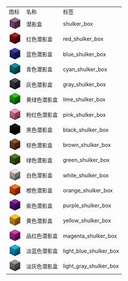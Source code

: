 <table>
	<tablebody>
		<tr>
			<td>图标</td>
			<td>名称</td>
			<td>标签</td>
		</tr>
		<tr>
			<td><img src="mc_icon/decorations/shulker_box/shulker_box.png"></td>
			<td>潜影盒</td>
			<td>shulker_box</td>
		</tr>
		<tr>
			<td><img src="mc_icon/decorations/shulker_box/red_shulker_box.png"></td>
			<td>红色潜影盒</td>
			<td>red_shulker_box</td>
		</tr>
		<tr>
			<td><img src="mc_icon/decorations/shulker_box/blue_shulker_box.png"></td>
			<td>蓝色潜影盒</td>
			<td>blue_shulker_box</td>
		</tr>
		<tr>
			<td><img src="mc_icon/decorations/shulker_box/cyan_shulker_box.png"></td>
			<td>青色潜影盒</td>
			<td>cyan_shulker_box</td>
		</tr>
		<tr>
			<td><img src="mc_icon/decorations/shulker_box/gray_shulker_box.png"></td>
			<td>灰色潜影盒</td>
			<td>gray_shulker_box</td>
		</tr>
		<tr>
			<td><img src="mc_icon/decorations/shulker_box/lime_shulker_box.png"></td>
			<td>黄绿色潜影盒</td>
			<td>lime_shulker_box</td>
		</tr>
		<tr>
			<td><img src="mc_icon/decorations/shulker_box/pink_shulker_box.png"></td>
			<td>粉红色潜影盒</td>
			<td>pink_shulker_box</td>
		</tr>
		<tr>
			<td><img src="mc_icon/decorations/shulker_box/black_shulker_box.png"></td>
			<td>黑色潜影盒</td>
			<td>black_shulker_box</td>
		</tr>
		<tr>
			<td><img src="mc_icon/decorations/shulker_box/brown_shulker_box.png"></td>
			<td>棕色潜影盒</td>
			<td>brown_shulker_box</td>
		</tr>
		<tr>
			<td><img src="mc_icon/decorations/shulker_box/green_shulker_box.png"></td>
			<td>绿色潜影盒</td>
			<td>green_shulker_box</td>
		</tr>
		<tr>
			<td><img src="mc_icon/decorations/shulker_box/white_shulker_box.png"></td>
			<td>白色潜影盒</td>
			<td>white_shulker_box</td>
		</tr>
		<tr>
			<td><img src="mc_icon/decorations/shulker_box/orange_shulker_box.png"></td>
			<td>橙色潜影盒</td>
			<td>orange_shulker_box</td>
		</tr>
		<tr>
			<td><img src="mc_icon/decorations/shulker_box/purple_shulker_box.png"></td>
			<td>紫色潜影盒</td>
			<td>purple_shulker_box</td>
		</tr>
		<tr>
			<td><img src="mc_icon/decorations/shulker_box/yellow_shulker_box.png"></td>
			<td>黄色潜影盒</td>
			<td>yellow_shulker_box</td>
		</tr>
		<tr>
			<td><img src="mc_icon/decorations/shulker_box/magenta_shulker_box.png"></td>
			<td>品红色潜影盒</td>
			<td>magenta_shulker_box</td>
		</tr>
		<tr>
			<td><img src="mc_icon/decorations/shulker_box/light_blue_shulker_box.png"></td>
			<td>淡蓝色潜影盒</td>
			<td>light_blue_shulker_box</td>
		</tr>
		<tr>
			<td><img src="mc_icon/decorations/shulker_box/light_gray_shulker_box.png"></td>
			<td>淡灰色潜影盒</td>
			<td>light_gray_shulker_box</td>
		</tr>
	</tablebody>
</table>